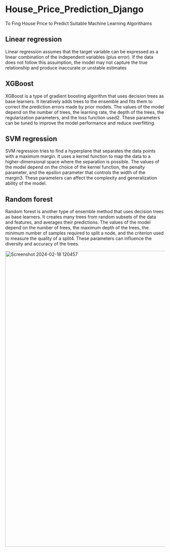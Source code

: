 # House_Price_Prediction_Django
To Fing House Price to Predict Suitable Machine Learning Algorithams


## Linear regression 
Linear regression assumes that the target variable can be expressed as a linear combination of the independent variables (plus error). If the data does not follow this assumption, the model may not capture the true relationship and produce inaccurate or unstable estimates

## XGBoost
XGBoost is a type of gradient boosting algorithm that uses decision trees as base learners. It iteratively adds trees to the ensemble and fits them to correct the prediction errors made by prior models. The values of the model depend on the number of trees, the learning rate, the depth of the trees, the regularization parameters, and the loss function used2. These parameters can be tuned to improve the model performance and reduce overfitting.

## SVM regression
SVM regression tries to find a hyperplane that separates the data points with a maximum margin. It uses a kernel function to map the data to a higher-dimensional space where the separation is possible. The values of the model depend on the choice of the kernel function, the penalty parameter, and the epsilon parameter that controls the width of the margin3. These parameters can affect the complexity and generalization ability of the model.

## Random forest 
Random forest is another type of ensemble method that uses decision trees as base learners. It creates many trees from random subsets of the data and features, and averages their predictions. The values of the model depend on the number of trees, the maximum depth of the trees, the minimum number of samples required to split a node, and the criterion used to measure the quality of a split4. These parameters can influence the diversity and accuracy of the trees.

<img width="933" alt="Screenshot 2024-02-18 120457" src="https://github.com/vishnu300/House_Price_Prediction_Django/assets/121032542/ff0c1a4a-c4ab-4f19-a974-79647da5b558">
